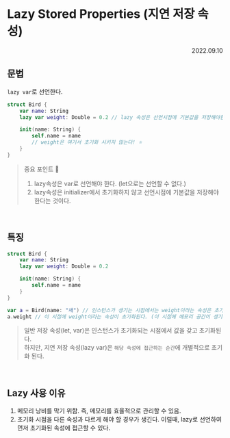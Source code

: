 # Lazy Stored Properties (지연 저장 속성)

<div align="right">2022.09.10</div>

## 문법

`lazy var`로 선언한다.

```Swift
struct Bird {
    var name: String
    lazy var weight: Double = 0.2 // lazy 속성은 선언시점에 기본값을 저장해야한다. ⭐️

    init(name: String) {
        self.name = name
        // weight은 여기서 초기화 시키지 않는다! ⭐️
    }
}
```

> 중요 포인트 🌟
>
> 1. lazy속성은 var로 선언해야 한다. (let으로는 선언할 수 없다.)
> 2. lazy속성은 initializer에서 초기화하지 않고 선언시점에 기본값을 저장해야 한다는 것이다.

<br/>

## 특징

```Swift
struct Bird {
    var name: String
    lazy var weight: Double = 0.2

    init(name: String) {
        self.name = name
    }
}

var a = Bird(name: "새") // 인스턴스가 생기는 시점에서는 weight이라는 속성은 초기화 되지 않는다.
a.weight // 이 시점에 weight이라는 속성이 초기화된다. (이 시점에 메모리 공간이 생기고 값이 저장된다는 뜻) ⭐️
```

> 일반 저장 속성(let, var)은 인스턴스가 초기화되는 시점에서 값을 갖고 초기화된다.
> <br/>
> 하지만, 지연 저장 속성(lazy var)은 `해당 속성에 접근하는 순간`에 개별적으로 초기화 된다.

<br/>

## Lazy 사용 이유

1. 메모리 낭비를 막기 위함. 즉, 메모리를 효율적으로 관리할 수 있음.
2. 초기화 시점을 다른 속성과 다르게 해야 할 경우가 생긴다. 이럴때, lazy로 선언하여 먼저 초기화된 속성에 접근할 수 있다.
